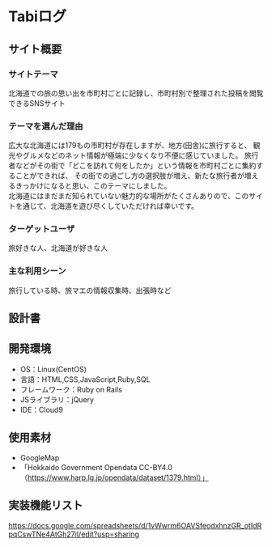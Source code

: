 # Tabiログ

## サイト概要
### サイトテーマ
  北海道での旅の思い出を市町村ごとに記録し、市町村別で整理された投稿を閲覧できるSNSサイト

### テーマを選んだ理由
  広大な北海道には179もの市町村が存在しますが、地方(田舎)に旅行すると、
  観光やグルメなどのネット情報が極端に少なくなり不便に感じていました。
  旅行者などがその街で「どこを訪れて何をしたか」という情報を市町村ごとに集約することができれば、
  その街での過ごし方の選択肢が増え、新たな旅行者が増えるきっかけになると思い、このテーマにしました。<br>
  北海道にはまだまだ知られていない魅力的な場所がたくさんありので、このサイトを通じて、北海道を遊び尽くしていただければ幸いです。

### ターゲットユーザ
  旅好きな人、北海道が好きな人

### 主な利用シーン
  旅行している時、旅マエの情報収集時、出張時など

## 設計書


## 開発環境
- OS：Linux(CentOS)
- 言語：HTML,CSS,JavaScript,Ruby,SQL
- フレームワーク：Ruby on Rails
- JSライブラリ：jQuery
- IDE：Cloud9

## 使用素材
- GoogleMap
- 「Hokkaido Government Opendata CC-BY4.0（https://www.harp.lg.jp/opendata/dataset/1379.html）」

## 実装機能リスト
<https://docs.google.com/spreadsheets/d/1vWwrm6OAVSfeodxhnzGR_otIdRpqCswTNe4AtGh27iI/edit?usp=sharing>